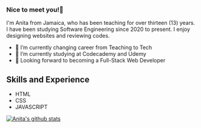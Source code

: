 ### Nice to meet you!👋

I'm Anita from Jamaica, who has been teaching for over thirteen (13) years. 
I have been studying Software Engineering since 2020 to present. I enjoy designing websites and reviewing codes.

- 🔭 I’m currently changing career from Teaching to Tech
- 🌱 I’m currently studying at Codecademy and Udemy
- 👯 Looking forward to becoming a Full-Stack Web Developer
## Skills and Experience
* HTML
* CSS
* JAVASCRIPT

[![Anita's github stats](https://github-readme-stats.vercel.app/api?username=anitadames)](https://github.com/anitadames/github-readme-stats)




<!--
**AnitaDames/AnitaDames** is a ✨ _special_ ✨ repository because its `README.md` (this file) appears on your GitHub profile.

Here are some ideas to get you started:

- 🔭 I’m currently transitioning from Teaching to Tech.
- 🌱 I’m currently studying @codecademy
- 👯 Looking forward to becoming a Code Reviewer
- 🤔 I’m looking for help with ...
- 💬 Ask me about ...
- 📫 How to reach me: ...
- 😄 Pronouns: ...
- ⚡ Fun fact: ...
-->
